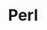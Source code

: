 ---
title: Perl
description: "Perl is a family of two high-level, general-purpose, interpreted, dynamic programing languages. perl refers to Perl 5, but from 2000-2019 it also referred to Perl 6."
aliases: ['/languages/perl/']
---